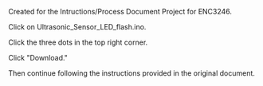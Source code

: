 Created for the Intructions/Process Document Project for ENC3246.

Click on Ultrasonic_Sensor_LED_flash.ino.

Click the three dots in the top right corner.

Click "Download."

Then continue following the instructions provided in the original document.
